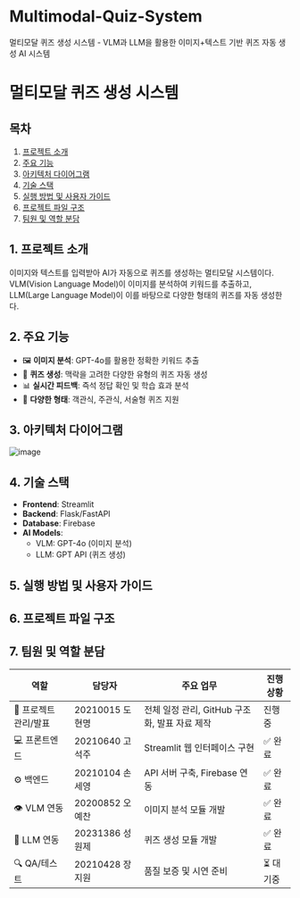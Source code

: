 # Multimodal-Quiz-System
멀티모달 퀴즈 생성 시스템 - VLM과 LLM을 활용한 이미지+텍스트 기반 퀴즈 자동 생성 AI 시스템

# 멀티모달 퀴즈 생성 시스템

## 목차
1. [프로젝트 소개](#1.프로젝트-소개)
2. [주요 기능](#주요-기능)
3. [아키텍처 다이어그램](#아키텍처-다이어그램)
4. [기술 스택](#기술-스택)
5. [실행 방법 및 사용자 가이드](#실행-방법-및-사용자-가이드)
6. [프로젝트 파일 구조](#프로젝트-파일-구조)
7. [팀원 및 역할 분담](#7.팀원-및-역할-분담)


## 1. 프로젝트 소개
 이미지와 텍스트를 입력받아 AI가 자동으로 퀴즈를 생성하는 멀티모달 시스템이다.
VLM(Vision Language Model)이 이미지를 분석하여 키워드를 추출하고, 
LLM(Large Language Model)이 이를 바탕으로 다양한 형태의 퀴즈를 자동 생성한다.

## 2. 주요 기능
- 🖼️ **이미지 분석**: GPT-4o를 활용한 정확한 키워드 추출
- 🧠 **퀴즈 생성**: 맥락을 고려한 다양한 유형의 퀴즈 자동 생성
- 📊 **실시간 피드백**: 즉석 정답 확인 및 학습 효과 분석
- 🎯 **다양한 형태**: 객관식, 주관식, 서술형 퀴즈 지원

## 3. 아키텍처 다이어그램
![image](https://github.com/user-attachments/assets/f9676181-109a-49ac-a2c7-62f114cee7e7)

## 4. 기술 스택
- **Frontend**: Streamlit
- **Backend**: Flask/FastAPI
- **Database**: Firebase
- **AI Models**: 
  - VLM: GPT-4o (이미지 분석)
  - LLM: GPT API (퀴즈 생성)
 
## 5. 실행 방법 및 사용자 가이드



## 6. 프로젝트 파일 구조



## 7. 팀원 및 역할 분담
| 역할 | 담당자 | 주요 업무 | 진행 상황 |
|------|--------|-----------|----------|
| 🎯 프로젝트 관리/발표 | 20210015 도현명 | 전체 일정 관리, GitHub 구조화, 발표 자료 제작 | 진행중 |
| 💻 프론트엔드 | 20210640 고석주 | Streamlit 웹 인터페이스 구현 | ✅ 완료 |
| ⚙️ 백엔드 | 20210104 손세영 | API 서버 구축, Firebase 연동 | ✅ 완료 |
| 👁️ VLM 연동 | 20200852 오예찬 | 이미지 분석 모듈 개발 | ✅ 완료 |
| 🧠 LLM 연동 | 20231386 성원제 | 퀴즈 생성 모듈 개발 | ✅ 완료 |
| 🔍 QA/테스트 | 20210428 장지원 | 품질 보증 및 시연 준비 | ⏳ 대기중 |



